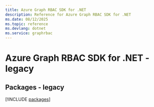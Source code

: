 ```yaml
---
title: Azure Graph RBAC SDK for .NET
description: Reference for Azure Graph RBAC SDK for .NET
ms.date: 08/12/2025
ms.topic: reference
ms.devlang: dotnet
ms.service: graphrbac
---
```

# Azure Graph RBAC SDK for .NET - legacy
## Packages - legacy
[!INCLUDE [packages](graph-rbac-index.md)]
